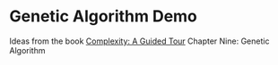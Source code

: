 Genetic Algorithm Demo
======================

Ideas from the book [Complexity: A Guided Tour](http://book.douban.com/subject/6749832/) Chapter Nine: Genetic Algorithm
